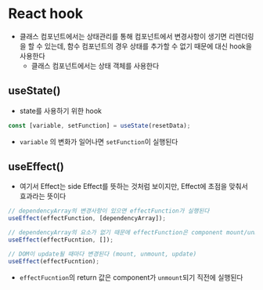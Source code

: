 # React hook

- 클래스 컴포넌트에서는 상태관리를 통해 컴포넌트에서 변경사항이 생기면 리렌더링을 할 수 있는데, 함수 컴포넌트의 경우 상태를 추가할 수 없기 때문에 대신 hook을 사용한다
  - 클래스 컴포넌트에서는 상태 객체를 사용한다

## useState()

- state를 사용하기 위한 hook

```jsx
const [variable, setFunction] = useState(resetData);
```

- `variable` 의 변화가 일어나면 `setFunction`이 실행된다

## useEffect()

- 여기서 Effect는 side Effect를 뜻하는 것처럼 보이지만, Effect에 초점을 맞춰서 효과라는 뜻이다

```jsx
// dependencyArray의 변경사항이 있으면 effectFunction가 실행된다
useEffect(effectFunction, [dependencyArray]);

// dependencyArray의 요소가 없기 때문에 effectFunction은 component mount/unmount에만 실행된다
useEffect(effectFucntion, []);

// DOM이 update될 때마다 변경된다 (mount, unmount, update)
useEffect(effectFucntion);
```

- `effectFucntion`의 return 값은 component가 `unmount`되기 직전에 실행된다
